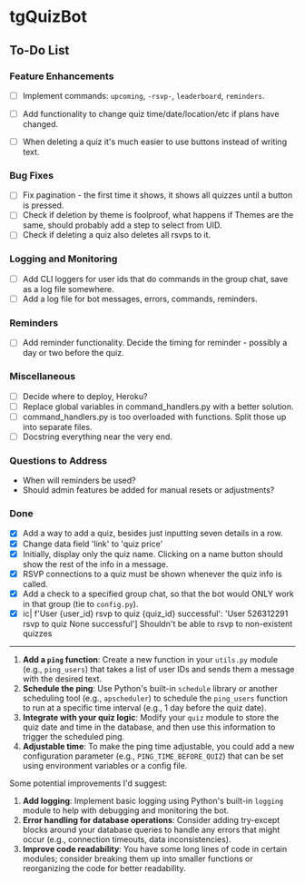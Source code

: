 # tgQuizBot

## To-Do List

### Feature Enhancements
- [ ] Implement commands: `upcoming`, `-rsvp-`, `leaderboard`, `reminders`.
- [ ] Add functionality to change quiz time/date/location/etc if plans have changed.
- [ ] When deleting a quiz it's much easier to use buttons instead of writing text.


### Bug Fixes
- [ ] Fix pagination - the first time it shows, it shows all quizzes until a button is pressed.
- [ ] Check if deletion by theme is foolproof, what happens if Themes are the same, should probably add a step to select from UID.
- [ ] Check if deleting a quiz also deletes all rsvps to it.

### Logging and Monitoring
- [ ] Add CLI loggers for user ids that do commands in the group chat, save as a log file somewhere.
- [ ] Add a log file for bot messages, errors, commands, reminders.

### Reminders
- [ ] Add reminder functionality. Decide the timing for reminder - possibly a day or two before the quiz.

### Miscellaneous
- [ ] Decide where to deploy, Heroku?
- [ ] Replace global variables in command_handlers.py with a better solution.
- [ ] command_handlers.py is too overloaded with functions. Split those up into separate files.
- [ ] Docstring everything near the very end.

### Questions to Address
- When will reminders be used?
- Should admin features be added for manual resets or adjustments?

### Done
- [x] Add a way to add a quiz, besides just inputting seven details in a row.
- [x] Change data field 'link' to 'quiz price'
- [x] Initially, display only the quiz name. Clicking on a name button should show the rest of the info in a message.
- [x] RSVP connections to a quiz must be shown whenever the quiz info is called.
- [x] Add a check to a specified group chat, so that the bot would ONLY work in that group (tie to `config.py`).
- [x] ic| f'User {user_id} rsvp to quiz {quiz_id} successful': 'User 526312291 rsvp to quiz None successful'] Shouldn't be able to rsvp to non-existent quizzes

-----------------------------------------------------------------------------
1. **Add a `ping` function**: Create a new function in your `utils.py` 
module (e.g., `ping_users`) that takes a list of user IDs and sends them a 
message with the desired text.
2. **Schedule the ping**: Use Python's built-in `schedule` library or 
another scheduling tool (e.g., `apscheduler`) to schedule the `ping_users` 
function to run at a specific time interval (e.g., 1 day before the quiz 
date).
3. **Integrate with your quiz logic**: Modify your `quiz` module to store 
the quiz date and time in the database, and then use this information to 
trigger the scheduled ping.
4. **Adjustable time**: To make the ping time adjustable, you could add a 
new configuration parameter (e.g., `PING_TIME_BEFORE_QUIZ`) that can be 
set using environment variables or a config file.

Some potential improvements I'd suggest:

1. **Add logging**: Implement basic logging using Python's built-in 
`logging` module to help with debugging and monitoring the bot.
2. **Error handling for database operations**: Consider adding try-except 
blocks around your database queries to handle any errors that might occur 
(e.g., connection timeouts, data inconsistencies).
3. **Improve code readability**: You have some long lines of code in 
certain modules; consider breaking them up into smaller functions or 
reorganizing the code for better readability.
